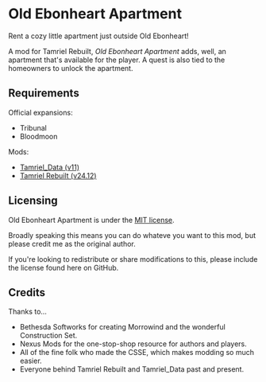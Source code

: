 # Old Ebonheart Apartment

Rent a cozy little apartment just outside Old Ebonheart!

A mod for Tamriel Rebuilt, *Old Ebonheart Apartment* adds, well, an apartment that's available for the player.
A quest is also tied to the homeowners to unlock the apartment.

## Requirements

Official expansions:

* Tribunal
* Bloodmoon

Mods:

* [Tamriel_Data (v11)](https://www.nexusmods.com/morrowind/mods/44537)
* [Tamriel Rebuilt (v24.12)](https://www.nexusmods.com/morrowind/mods/42145)

## Licensing

Old Ebonheart Apartment is under the [MIT license](./LICENSE).

Broadly speaking this means you can do whateve you want to this mod, but please credit me as the original
author.

If you're looking to redistribute or share modifications to this, please include the license found here on
GitHub.

## Credits

Thanks to...

* Bethesda Softworks for creating Morrowind and the wonderful Construction Set.
* Nexus Mods for the one-stop-shop resource for authors and players.
* All of the fine folk who made the CSSE, which makes modding so much easier.
* Everyone behind Tamriel Rebuilt and Tamriel_Data past and present.